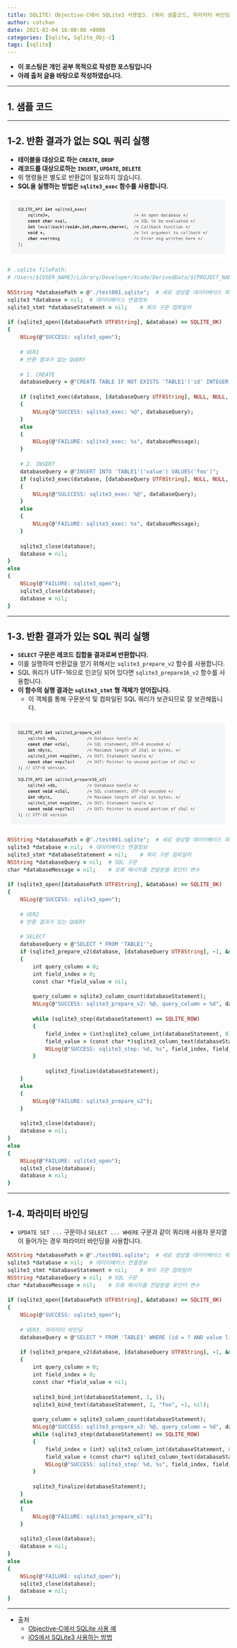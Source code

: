 ```yaml
---
title: SQLITE) Objective-C에서 SQLite3 사용법3. (쿼리 샘플코드, 파라미터 바인딩)
author: cotchan
date: 2021-02-04 16:00:00 +0800
categories: [Sqlite, Sqlite_Obj-c]
tags: [sqlite]   
---
```


+ **이 포스팅은 개인 공부 목적으로 작성한 포스팅입니다**
+ **아래 출처 글을 바탕으로 작성하였습니다.**

---

## 1. 샘플 코드

---

## 1-2. 반환 결과가 없는 SQL 쿼리 실행

+ **테이블을 대상으로 하는 `CREATE`, `DROP`**
+ **레코드를 대상으로하는 `INSERT`, `UPDATE`, `DELETE`**
+ 위 명령들은 별도로 반환값이 필요하지 않습니다.
+ **SQL을 실행하는 방법은 `sqlite3_exec` 함수를 사용합니다.**

![Desktop View](/assets/img/post/sqlite/2021-02-04-sqlite-obj-c-query-sample-01.png)

```ruby
# .sqlite filePath: 
# /Users/${USER_NAME}/Library/Developer/Xcode/DerivedData/${PROJECT_NAME}-bnkkfhpekokionecxsfblwmzdiii/Build/Products/Debug

NSString *databasePath = @"./test001.sqlite";  # 새로 생성할 데이터베이스 파일 또는 기존에 존재하는 데이터베이스 파일
sqlite3 *database = nil;  # 데이터베이스 연결정보        
sqlite3_stmt *databaseStatement = nil;    # 쿼리 구문 컴파일러        
  
if (sqlite3_open([databasePath UTF8String], &database) == SQLITE_OK)
{
    NSLog(@"SUCCESS: sqlite3_open");

    # VER1
    # 반환 결과가 없는 QUERY
    
    # 1. CREATE
    databaseQuery = @"CREATE TABLE IF NOT EXISTS 'TABLE1'('id' INTEGER PRIMARY KEY, 'value' TEXT);";
         
    if (sqlite3_exec(database, [databaseQuery UTF8String], NULL, NULL, &databaseMessage) == SQLITE_OK)
    {
        NSLog(@"SUCCESS: sqlite3_exec: %@", databaseQuery);
    }
    else
    {
        NSLog(@"FAILURE: sqlite3_exec: %s", databaseMessage);
    }
         
    # 2. INSERT   
    databaseQuery = @"INSERT INTO 'TABLE1'('value') VALUES('foo')";
    if (sqlite3_exec(database, [databaseQuery UTF8String], NULL, NULL, &databaseMessage) == SQLITE_OK)
    {
        NSLog(@"SULCCESS: sqlite3_exec: %@", databaseQuery);
    }
    else
    {
        NSLog(@"FAILURE: sqlite3_exec: %s", databaseMessage);
    }

    sqlite3_close(database);
    database = nil;
}
else
{
    NSLog(@"FAILURE: sqlite3_open");
    sqlite3_close(database);
    database = nil;
}
```

---


## 1-3. 반환 결과가 있는 SQL 쿼리 실행

+ **`SELECT` 구문은 레코드 집합을 결과로써 반환합니다.**
+ 이를 실행하여 반환값을 얻기 위해서는 `sqlite3_prepare_v2` 함수를 사용합니다.
+ SQL 쿼리가 UTF-16으로 인코딩 되어 있다면 `sqlite3_prepare16_v2` 함수를 사용합니다.
+ **이 함수의 실행 결과는 `sqlite3_stmt` 형 객체가 얻어집니다.**
  + 이 객체를 통해 구문분석 및 컴파일된 SQL 쿼리가 보관되므로 잘 보관해둡니다.

![Desktop View](/assets/img/post/sqlite/2021-02-04-sqlite-obj-c-query-sample-02.png)

```ruby
NSString *databasePath = @"./test001.sqlite";  # 새로 생성할 데이터베이스 파일 또는 기존에 존재하는 데이터베이스 파일
sqlite3 *database = nil;  # 데이터베이스 연결정보
sqlite3_stmt *databaseStatement = nil;    # 쿼리 구문 컴파일러
NSString *databaseQuery = nil;  # SQL 구문
char *databaseMessage = nil;    # 오류 메시지를 전달받을 포인터 변수
        
if (sqlite3_open([databasePath UTF8String], &database) == SQLITE_OK)
{
    NSLog(@"SUCCESS: sqlite3_open");
            
    # VER2
    # 반환 결과가 있는 QUERY
    
    # SELECT
    databaseQuery = @"SELECT * FROM 'TABLE1'";
    if (sqlite3_prepare_v2(database, [databaseQuery UTF8String], -1, &databaseStatement, nil) == SQLITE_OK)
    {
        int query_column = 0;
        int field_index = 0;
        const char *field_value = nil;
                
        query_column = sqlite3_column_count(databaseStatement);
        NSLog(@"SUCCESS: sqlite3_prepare_v2: %@, query_column = %d", databaseQuery, query_column);
                
        while (sqlite3_step(databaseStatement) == SQLITE_ROW)
        {
            field_index = (int)sqlite3_column_int(databaseStatement, 0);
            field_value = (const char *)sqlite3_column_text(databaseStatement, 1);
            NSLog(@"SUCCESS: sqlite3_step: %d, %s", field_index, field_value);
        }
                
            sqlite3_finalize(databaseStatement);
    }
    else
    {
        NSLog(@"FAILURE: sqlite3_prepare_v2");
    }
            
    sqlite3_close(database);
    database = nil;
}
else
{
    NSLog(@"FAILURE: sqlite3_open");
    sqlite3_close(database);
    database = nil;
}
```

---

## 1-4. 파라미터 바인딩

+ `UPDATE SET ...` 구문이나 `SELECT ... WHERE` 구문과 같이 쿼리에 사용자 문자열이 들어가는 경우 파라미터 바인딩을 사용합니다.

```ruby
NSString *databasePath = @"./test001.sqlite";  # 새로 생성할 데이터베이스 파일 또는 기존에 존재하는 데이터베이스 파일
sqlite3 *database = nil;  # 데이터베이스 연결정보
sqlite3_stmt *databaseStatement = nil;    # 쿼리 구문 컴파일러
NSString *databaseQuery = nil;  # SQL 구문
char *databaseMessage = nil;    # 오류 메시지를 전달받을 포인터 변수
        
if (sqlite3_open([databasePath UTF8String], &database) == SQLITE_OK)
{
    NSLog(@"SUCCESS: sqlite3_open");
            
    # VER3. 파라미터 바인딩
    databaseQuery = @"SELECT * FROM 'TABLE1' WHERE (id = ? AND value like ?);";
            
    if (sqlite3_prepare_v2(database, [databaseQuery UTF8String], -1, &databaseStatement, nil) == SQLITE_OK)
    {
        int query_column = 0;
        int field_index = 0;
        const char *field_value = nil;
                                
        sqlite3_bind_int(databaseStatement, 1, 1);
        sqlite3_bind_text(databaseStatement, 2, "foo", -1, nil);
                
        query_column = sqlite3_column_count(databaseStatement);
        NSLog(@"SUCCESS: sqlite3_prepare_v2: %@, query_column = %d", databaseQuery, query_column);
        while (sqlite3_step(databaseStatement) == SQLITE_ROW)
        {
            field_index = (int) sqlite3_column_int(databaseStatement, 0);
            field_value = (const char*) sqlite3_column_text(databaseStatement, 1);
            NSLog(@"SUCCESS: sqlite3_step: %d, %s", field_index, field_value);
        }
                
        sqlite3_finalize(databaseStatement);
    }
    else
    {
        NSLog(@"FAILURE: sqlite3_prepare_v2");
    }
             
    sqlite3_close(database);
    database = nil;
}
else
{
    NSLog(@"FAILURE: sqlite3_open");
    sqlite3_close(database);
    database = nil;
}
```

---

+ 출처
  + [Objective-C에서 SQLite 사용 예](https://tapito.tistory.com/613)
  + [iOS에서 SQLite3 사용하는 방법](https://soooprmx.com/archives/4656)
